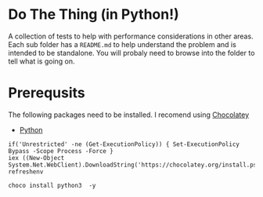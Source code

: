 # Do The Thing (in Python!)

A collection of tests to help with performance considerations in other areas.
Each sub folder has a `README.md` to help understand the problem and is intended to be standalone.
You will probaly need to browse into the folder to tell what is going on.

# Prerequsits

The following packages need to be installed.
I recomend using [Chocolatey](https://chocolatey.org/install)

* [Python](https://www.python.org/downloads/windows/)

```{ps1}
if('Unrestricted' -ne (Get-ExecutionPolicy)) { Set-ExecutionPolicy Bypass -Scope Process -Force }
iex ((New-Object System.Net.WebClient).DownloadString('https://chocolatey.org/install.ps1'))
refreshenv

choco install python3  -y
```